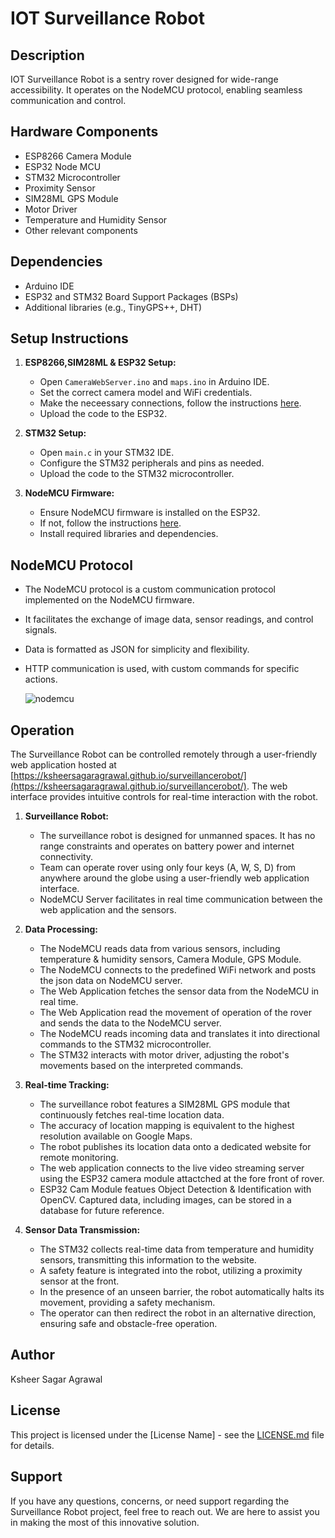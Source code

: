 # IOT Surveillance Robot

## Description
IOT Surveillance Robot is a sentry rover designed for wide-range accessibility. It operates on the NodeMCU protocol, enabling seamless communication and control. 

## Hardware Components

- ESP8266 Camera Module
- ESP32 Node MCU
- STM32 Microcontroller
- Proximity Sensor
- SIM28ML GPS Module
- Motor Driver
- Temperature and Humidity Sensor
- Other relevant components

## Dependencies

- Arduino IDE
- ESP32 and STM32 Board Support Packages (BSPs)
- Additional libraries (e.g., TinyGPS++, DHT)

## Setup Instructions

1. **ESP8266,SIM28ML & ESP32 Setup:**
   - Open `CameraWebServer.ino` and  `maps.ino` in Arduino IDE.
   - Set the correct camera model and WiFi credentials.
   - Make the neceessary connections, follow the instructions [here](https://mechatrofice.com/arduino/gps-latitude-longitude).
   - Upload the code to the ESP32.

2. **STM32 Setup:**
   - Open `main.c` in your STM32 IDE.
   - Configure the STM32 peripherals and pins as needed.
   - Upload the code to the STM32 microcontroller.

3. **NodeMCU Firmware:**
   - Ensure NodeMCU firmware is installed on the ESP32.
   - If not, follow the instructions [here](https://docs.platformio.org/en/latest/platforms/espressif32.html#platform-package).
   - Install required libraries and dependencies.

## NodeMCU Protocol

- The NodeMCU protocol is a custom communication protocol implemented on the NodeMCU firmware.
- It facilitates the exchange of image data, sensor readings, and control signals.
- Data is formatted as JSON for simplicity and flexibility.
- HTTP communication is used, with custom commands for specific actions.

  ![nodemcu](https://github.com/ksheersagaragrawal/surveillancerobot/assets/76050795/8d750410-30c9-4f70-b264-3f1dc329e5f9)

## Operation

The Surveillance Robot can be controlled remotely through a user-friendly web application hosted at [https://ksheersagaragrawal.github.io/surveillancerobot/](https://ksheersagaragrawal.github.io/surveillancerobot/). The web interface provides intuitive controls for real-time interaction with the robot. 

1. **Surveillance Robot:**
   - The surveillance robot is designed for unmanned spaces. It has no range constraints and operates on battery power and internet connectivity.
   - Team can operate rover using only four keys (A, W, S, D) from anywhere around the globe using a user-friendly web application interface.  
   - NodeMCU Server facilitates in real time communication between the web application and the sensors.

3. **Data Processing:**
   - The NodeMCU reads data from various sensors, including temperature & humidity sensors, Camera Module, GPS Module.
   - The NodeMCU connects to the predefined WiFi network and posts the json data on NodeMCU server.
   - The Web Application fetches the sensor data from the NodeMCU in real time.
   - The Web Application read the movement of operation of the rover and sends the data to the NodeMCU server.
   - The NodeMCU reads incoming data and translates it into directional commands to the STM32 microcontroller.
   - The STM32 interacts with motor driver, adjusting the robot's movements based on the interpreted commands.

4. **Real-time Tracking:**
   - The surveillance robot features a SIM28ML GPS module that continuously fetches real-time location data.
   - The accuracy of location mapping is equivalent to the highest resolution available on Google Maps.
   - The robot publishes its location data onto a dedicated website for remote monitoring.
   - The web application connects to the live video streaming server using the ESP32 camera module attactched at the fore front of rover.
   - ESP32 Cam Module featues Object Detection & Identification with OpenCV. Captured data, including images, can be stored in a database for future reference.

5. **Sensor Data Transmission:**
   - The STM32 collects real-time data from temperature and humidity sensors, transmitting this information to the website.
   - A safety feature is integrated into the robot, utilizing a proximity sensor at the front.
   - In the presence of an unseen barrier, the robot automatically halts its movement, providing a safety mechanism.
   - The operator can then redirect the robot in an alternative direction, ensuring safe and obstacle-free operation.
     
## Author

Ksheer Sagar Agrawal

## License

This project is licensed under the [License Name] - see the [LICENSE.md](LICENSE.md) file for details.

## Support

If you have any questions, concerns, or need support regarding the Surveillance Robot project, feel free to reach out. We are here to assist you in making the most of this innovative solution.
